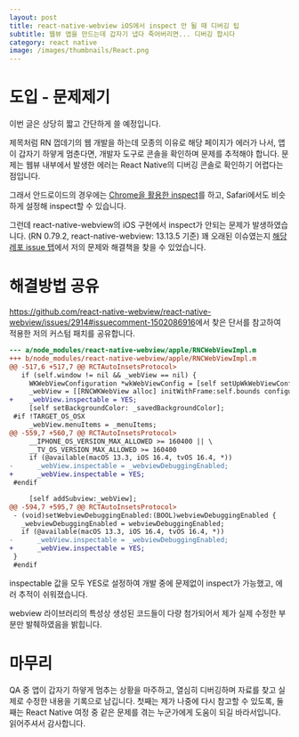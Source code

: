```yaml
---
layout: post
title: react-native-webview iOS에서 inspect 안 될 때 디버깅 팁
subtitle: 웹뷰 앱을 만드는데 갑자기 냅다 죽어버리면... 디버깅 합시다
category: react native
image: /images/thumbnails/React.png
---
```


# 도입 - 문제제기

이번 글은 상당히 짧고 간단하게 쓸 예정입니다.

제목처럼 RN 껍데기의 웹 개발을 하는데 모종의 이유로 해당 페이지가 에러가 나서, 앱이 갑자기 하얗게 멈춘다면, 개발자 도구로 콘솔을 확인하며 문제를 추적해야 합니다. 문제는 웹뷰 내부에서 발생한 에러는 React Native의 디버깅 콘솔로 확인하기 어렵다는 점입니다.

그래서 안드로이드의 경우에는 [Chrome을 활용한 inspect](https://developer.chrome.com/docs/devtools/remote-debugging?hl=ko)를 하고, Safari에서도 비슷하게 설정해 inspect할 수 있습니다.

그런데 react-native-webview의 iOS 구현에서 inspect가 안되는 문제가 발생하였습니다. (RN 0.79.2, react-native-webview: 13.13.5 기준) 꽤 오래된 이슈였는지 [해당 레포 issue 탭](https://github.com/react-native-webview/react-native-webview/issues/2914)에서 저의 문제와 해결책을 찾을 수 있었습니다.

# 해결방법 공유

<https://github.com/react-native-webview/react-native-webview/issues/2914#issuecomment-1502086916>에서 찾은 단서를 참고하여 적용한 저의 커스텀 패치를 공유합니다.

```diff
--- a/node_modules/react-native-webview/apple/RNCWebViewImpl.m
+++ b/node_modules/react-native-webview/apple/RNCWebViewImpl.m
@@ -517,6 +517,7 @@ RCTAutoInsetsProtocol>
   if (self.window != nil && _webView == nil) {
     WKWebViewConfiguration *wkWebViewConfig = [self setUpWkWebViewConfig];
     _webView = [[RNCWKWebView alloc] initWithFrame:self.bounds configuration: wkWebViewConfig];
+    _webView.inspectable = YES;
     [self setBackgroundColor: _savedBackgroundColor];
 #if !TARGET_OS_OSX
     _webView.menuItems = _menuItems;
@@ -559,7 +560,7 @@ RCTAutoInsetsProtocol>
     __IPHONE_OS_VERSION_MAX_ALLOWED >= 160400 || \
     __TV_OS_VERSION_MAX_ALLOWED >= 160400
     if (@available(macOS 13.3, iOS 16.4, tvOS 16.4, *))
-      _webView.inspectable = _webviewDebuggingEnabled;
+      _webView.inspectable = YES;
 #endif

     [self addSubview:_webView];
@@ -594,7 +595,7 @@ RCTAutoInsetsProtocol>
 - (void)setWebviewDebuggingEnabled:(BOOL)webviewDebuggingEnabled {
   _webviewDebuggingEnabled = webviewDebuggingEnabled;
   if (@available(macOS 13.3, iOS 16.4, tvOS 16.4, *))
-      _webView.inspectable = _webviewDebuggingEnabled;
+      _webView.inspectable = YES;
 }
 #endif
```

inspectable 값을 모두 YES로 설정하여 개발 중에 문제없이 inspect가 가능했고, 에러 추적이 쉬워졌습니다.

webview 라이브러리의 특성상 생성된 코드들이 다량 첨가되어서 제가 실제 수정한 부분만 발췌하였음을 밝힙니다.

# 마무리

QA 중 앱이 갑자기 하얗게 멈추는 상황을 마주하고, 열심히 디버깅하며 자료를 찾고 실제로 수정한 내용을 기록으로 남깁니다. 첫째는 제가 나중에 다시 참고할 수 있도록, 둘째는 React Native 여정 중 같은 문제를 겪는 누군가에게 도움이 되길 바라서입니다. 읽어주셔서 감사합니다.
